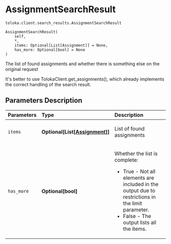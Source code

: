 # AssignmentSearchResult
`toloka.client.search_results.AssignmentSearchResult`

```
AssignmentSearchResult(
    self,
    *,
    items: Optional[List[Assignment]] = None,
    has_more: Optional[bool] = None
)
```

The list of found assignments and whether there is something else on the original request


It's better to use TolokaClient.get_assignments(), which already implements the correct handling of the search result.

## Parameters Description

| Parameters | Type | Description |
| :----------| :----| :-----------|
`items`|**Optional\[List\[[Assignment](toloka.client.assignment.Assignment.md)\]\]**|<p>List of found assignments</p>
`has_more`|**Optional\[bool\]**|<p>Whether the list is complete:<ul><li>True - Not all elements are included in the output due to restrictions in the limit parameter.</li><li>False - The output lists all the items.</li></ul></p>
